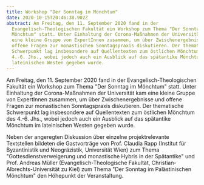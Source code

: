 ```yaml
---
title: Workshop "Der Sonntag im Mönchtum"
date: 2020-10-15T20:46:38.902Z
abstract: Am Freitag, den 11. September 2020 fand in der
  Evangelisch-Theologischen Fakultät ein Workshop zum Thema "Der Sonntag im
  Mönchtum" statt. Unter Einhaltung der Corona-Maßnahmen der Universität kam
  eine kleine Gruppe von ExpertInnen zusammen, um über Zwischenergebnisse und
  offene Fragen zur monastischen Sonntagspraxis diskutieren. Der thematische
  Schwerpunkt lag insbesondere auf Quellentexten zum östlichen Mönchtum des
  4.-6. Jhs., wobei jedoch auch ein Ausblick auf das spätantike Mönchtum im
  lateinischen Westen gegeben wurde.
---
```

Am Freitag, den 11. September 2020 fand in der Evangelisch-Theologischen Fakultät ein Workshop zum Thema "Der Sonntag im Mönchtum" statt. Unter Einhaltung der Corona-Maßnahmen der Universität kam eine kleine Gruppe von ExpertInnen zusammen, um über Zwischenergebnisse und offene Fragen zur monastischen Sonntagspraxis diskutieren. Der thematische Schwerpunkt lag insbesondere auf Quellentexten zum östlichen Mönchtum des 4.-6. Jhs., wobei jedoch auch ein Ausblick auf das spätantike Mönchtum im lateinischen Westen gegeben wurde.

Neben der angeregten Diskussion über einzelne projektrelevante Textstellen bildeten die Gastvorträge von Prof. Claudia Rapp (Institut für Byzantinistik und Neogräzistik, Universität Wien) zum Thema "Gottesdienstverweigerung und monastische Hybris in der Spätantike" und Prof. Andreas Müller (Evangelisch-Theologische Fakultät, Christian-Albrechts-Universität zu Kiel)  zum Thema "Der Sonntag im Palästinischen Mönchtum" den Höhepunkt der Veranstaltung.